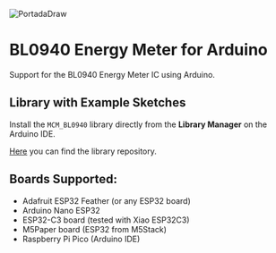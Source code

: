 
![PortadaDraw](https://user-images.githubusercontent.com/49886387/218561042-e84fcaa1-04be-4af5-bb81-929c876b0ef3.png)

# BL0940 Energy Meter for Arduino

Support for the BL0940 Energy Meter IC using Arduino.

## Library with Example Sketches

Install the `MCM_BL0940` library directly from the **Library Manager** on the Arduino IDE. 

[Here](https://github.com/mcmchris/mcm-bl0940-lib) you can find the library repository.

## Boards Supported:
- Adafruit ESP32 Feather (or any ESP32 board)
- Arduino Nano ESP32
- ESP32-C3 board (tested with Xiao ESP32C3)
- M5Paper board (ESP32 from M5Stack)
- Raspberry Pi Pico (Arduino IDE)
